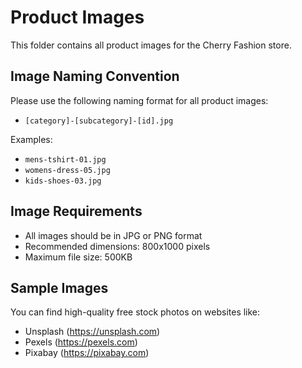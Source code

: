
# Product Images

This folder contains all product images for the Cherry Fashion store.

## Image Naming Convention

Please use the following naming format for all product images:
- `[category]-[subcategory]-[id].jpg`

Examples:
- `mens-tshirt-01.jpg`
- `womens-dress-05.jpg`
- `kids-shoes-03.jpg`

## Image Requirements

- All images should be in JPG or PNG format
- Recommended dimensions: 800x1000 pixels
- Maximum file size: 500KB

## Sample Images

You can find high-quality free stock photos on websites like:
- Unsplash (https://unsplash.com)
- Pexels (https://pexels.com)
- Pixabay (https://pixabay.com)
